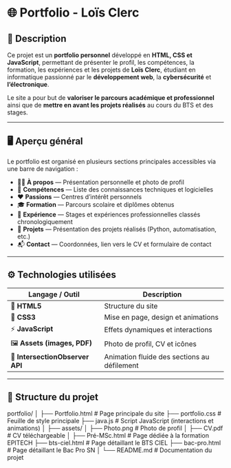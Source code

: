 # 🌐 Portfolio - Loïs Clerc

## 🧩 Description

Ce projet est un **portfolio personnel** développé en **HTML, CSS et JavaScript**, permettant de présenter le profil, les compétences, la formation, les expériences et les projets de **Loïs Clerc**, étudiant en informatique passionné par le **développement web**, la **cybersécurité** et **l’électronique**.

Le site a pour but de **valoriser le parcours académique et professionnel** ainsi que de **mettre en avant les projets réalisés** au cours du BTS et des stages.

---

## 🖥️ Aperçu général

Le portfolio est organisé en plusieurs sections principales accessibles via une barre de navigation :

- 🧍‍♂️ **À propos** — Présentation personnelle et photo de profil  
- 🧠 **Compétences** — Liste des connaissances techniques et logicielles  
- ❤️ **Passions** — Centres d’intérêt personnels  
- 🎓 **Formation** — Parcours scolaire et diplômes obtenus  
- 💼 **Expérience** — Stages et expériences professionnelles classés chronologiquement  
- 🚀 **Projets** — Présentation des projets réalisés (Python, automatisation, etc.)  
- 📬 **Contact** — Coordonnées, lien vers le CV et formulaire de contact  

---

## ⚙️ Technologies utilisées

| Langage / Outil | Description |
|------------------|-------------|
| 🧱 **HTML5** | Structure du site |
| 🎨 **CSS3** | Mise en page, design et animations |
| ⚡ **JavaScript** | Effets dynamiques et interactions |
| 🖼️ **Assets (images, PDF)** | Photo de profil, CV et icônes |
| 🧩 **IntersectionObserver API** | Animation fluide des sections au défilement |

---

## 🧱 Structure du projet

portfolio/
│
├── Portfolio.html # Page principale du site
├── portfolio.css # Feuille de style principale
├── java.js # Script JavaScript (interactions et animations)
│
├── assets/
│ ├── Photo.png # Photo de profil
│ ├── CV.pdf # CV téléchargeable
│
├── Pré-MSc.html # Page dédiée à la formation EPITECH
├── bts-ciel.html # Page détaillant le BTS CIEL
├── bac-pro.html # Page détaillant le Bac Pro SN
│
└── README.md # Documentation du projet

